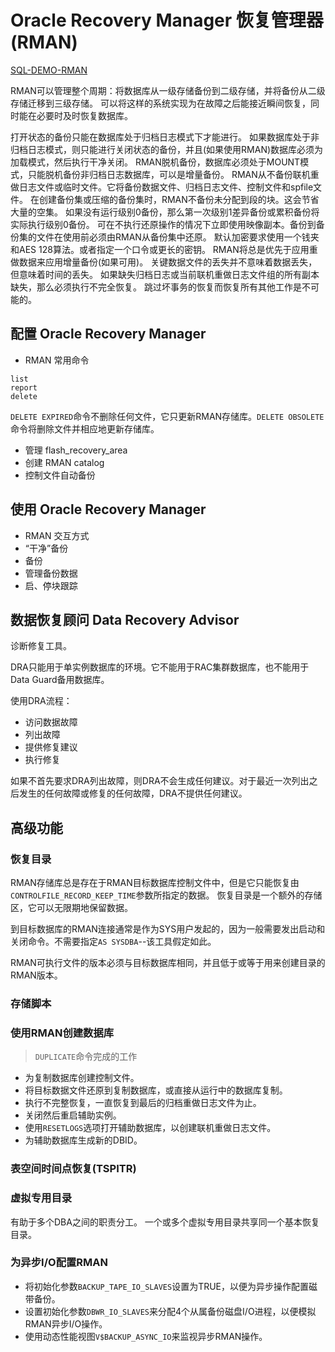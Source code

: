 # Oracle Recovery Manager 恢复管理器(RMAN)

[SQL-DEMO-RMAN](../../sql_demo/backup/rman.sql)

RMAN可以管理整个周期：将数据库从一级存储备份到二级存储，并将备份从二级存储迁移到三级存储。
可以将这样的系统实现为在故障之后能接近瞬间恢复，同时能在必要时及时恢复数据库。

打开状态的备份只能在数据库处于归档日志模式下才能进行。
如果数据库处于非归档日志模式，则只能进行关闭状态的备份，并且(如果使用RMAN)数据库必须为加载模式，然后执行干净关闭。
RMAN脱机备份，数据库必须处于MOUNT模式，只能脱机备份非归档日志数据库，可以是增量备份。
RMAN从不备份联机重做日志文件或临时文件。它将备份数据文件、归档日志文件、控制文件和spfile文件。
在创建备份集或压缩的备份集时，RMAN不备份未分配到段的块。这会节省大量的空集。
如果没有运行级别0备份，那么第一次级别1差异备份或累积备份将实际执行级别0备份。
可在不执行还原操作的情况下立即使用映像副本。备份到备份集的文件在使用前必须由RMAN从备份集中还原。
默认加密要求使用一个钱夹和AES 128算法。或者指定一个口令或更长的密钥。
RMAN将总是优先于应用重做数据来应用增量备份(如果可用)。
关键数据文件的丢失并不意味着数据丢失，但意味着时间的丢失。
如果缺失归档日志或当前联机重做日志文件组的所有副本缺失，那么必须执行不完全恢复。
跳过坏事务的恢复而恢复所有其他工作是不可能的。



## 配置 Oracle Recovery Manager

- RMAN 常用命令

```oracle
list
report
delete
```
`DELETE EXPIRED`命令不删除任何文件，它只更新RMAN存储库。`DELETE OBSOLETE`命令将删除文件并相应地更新存储库。

- 管理 flash_recovery_area
- 创建 RMAN catalog
- 控制文件自动备份


## 使用 Oracle Recovery Manager

- RMAN 交互方式
- “干净”备份
- 备份
- 管理备份数据
- 启、停块跟踪


## 数据恢复顾问 Data Recovery Advisor

诊断修复工具。

DRA只能用于单实例数据库的环境。它不能用于RAC集群数据库，也不能用于Data Guard备用数据库。

使用DRA流程：

- 访问数据故障
- 列出故障
- 提供修复建议
- 执行修复

如果不首先要求DRA列出故障，则DRA不会生成任何建议。对于最近一次列出之后发生的任何故障或修复的任何故障，DRA不提供任何建议。


## 高级功能

### 恢复目录

RMAN存储库总是存在于RMAN目标数据库控制文件中，但是它只能恢复由`CONTROLFILE_RECORD_KEEP_TIME`参数所指定的数据。
恢复目录是一个额外的存储区，它可以无限期地保留数据。

到目标数据库的RMAN连接通常是作为SYS用户发起的，因为一般需要发出启动和关闭命令。不需要指定`AS SYSDBA`--该工具假定如此。

RMAN可执行文件的版本必须与目标数据库相同，并且低于或等于用来创建目录的RMAN版本。

### 存储脚本


### 使用RMAN创建数据库

> `DUPLICATE`命令完成的工作

- 为复制数据库创建控制文件。
- 将目标数据文件还原到复制数据库，或直接从运行中的数据库复制。
- 执行不完整恢复，一直恢复到最后的归档重做日志文件为止。
- 关闭然后重启辅助实例。
- 使用`RESETLOGS`选项打开辅助数据库，以创建联机重做日志文件。
- 为辅助数据库生成新的DBID。

### 表空间时间点恢复(TSPITR)


### 虚拟专用目录

有助于多个DBA之间的职责分工。
一个或多个虚拟专用目录共享同一个基本恢复目录。

### 为异步I/O配置RMAN

- 将初始化参数`BACKUP_TAPE_IO_SLAVES`设置为TRUE，以便为异步操作配置磁带备份。
- 设置初始化参数`DBWR_IO_SLAVES`来分配4个从属备份磁盘I/O进程，以便模拟RMAN异步I/O操作。
- 使用动态性能视图`V$BACKUP_ASYNC_IO`来监视异步RMAN操作。


